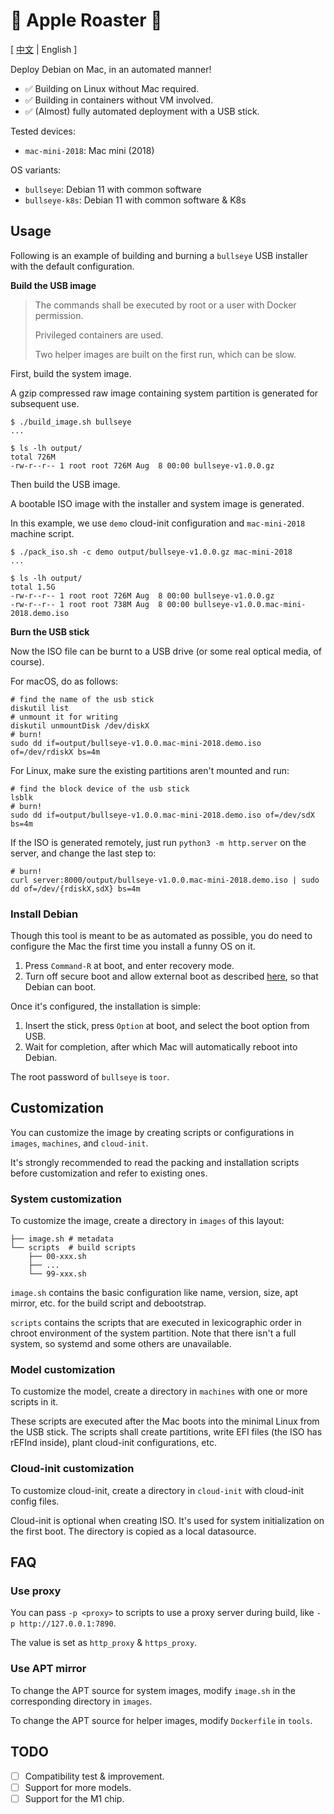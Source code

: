 # 🍎 Apple Roaster 🍢

[ [中文](README.md) | English ]

Deploy Debian on Mac, in an automated manner!

- ✅ Building on Linux without Mac required.
- ✅ Building in containers without VM involved.
- ✅ (Almost) fully automated deployment with a USB stick.

Tested devices:

- `mac-mini-2018`: Mac mini (2018)

OS variants:

- `bullseye`: Debian 11 with common software
- `bullseye-k8s`: Debian 11 with common software & K8s

## Usage

Following is an example of building and burning a `bullseye` USB installer with the default configuration.

**Build the USB image**

> The commands shall be executed by root or a user with Docker permission.
>
> Privileged containers are used.
> 
> Two helper images are built on the first run, which can be slow.

First, build the system image.

A gzip compressed raw image containing system partition is generated for subsequent use.

```shell
$ ./build_image.sh bullseye
...

$ ls -lh output/
total 726M
-rw-r--r-- 1 root root 726M Aug  8 00:00 bullseye-v1.0.0.gz
```

Then build the USB image.

A bootable ISO image with the installer and system image is generated.

In this example, we use `demo` cloud-init configuration and `mac-mini-2018` machine script.

```shell
$ ./pack_iso.sh -c demo output/bullseye-v1.0.0.gz mac-mini-2018
...

$ ls -lh output/
total 1.5G
-rw-r--r-- 1 root root 726M Aug  8 00:00 bullseye-v1.0.0.gz
-rw-r--r-- 1 root root 738M Aug  8 00:00 bullseye-v1.0.0.mac-mini-2018.demo.iso
```

**Burn the USB stick**

Now the ISO file can be burnt to a USB drive (or some real optical media, of course).

For macOS, do as follows:

```shell
# find the name of the usb stick
diskutil list
# unmount it for writing
diskutil unmountDisk /dev/diskX
# burn!
sudo dd if=output/bullseye-v1.0.0.mac-mini-2018.demo.iso of=/dev/rdiskX bs=4m
```

For Linux, make sure the existing partitions aren't mounted and run:

```shell
# find the block device of the usb stick
lsblk
# burn!
sudo dd if=output/bullseye-v1.0.0.mac-mini-2018.demo.iso of=/dev/sdX bs=4m
```

If the ISO is generated remotely, just run `python3 -m http.server` on the server, and change the last step to:

```shell
# burn!
curl server:8000/output/bullseye-v1.0.0.mac-mini-2018.demo.iso | sudo dd of=/dev/{rdiskX,sdX} bs=4m
```

### Install Debian

Though this tool is meant to be as automated as possible, you do need to configure the Mac the first time you install a funny OS on it.

1. Press `Command-R` at boot, and enter recovery mode.
2. Turn off secure boot and allow external boot as described [here](https://support.apple.com/en-us/HT208198), so that Debian can boot.

Once it's configured, the installation is simple:

1. Insert the stick, press `Option` at boot, and select the boot option from USB.
2. Wait for completion, after which Mac will automatically reboot into Debian.

The root password of `bullseye` is `toor`.

## Customization

You can customize the image by creating scripts or configurations in `images`, `machines`, and `cloud-init`.

It's strongly recommended to read the packing and installation scripts before customization and refer to existing ones.

### System customization

To customize the image, create a directory in `images` of this layout:

```
├── image.sh # metadata
└── scripts  # build scripts
    ├── 00-xxx.sh
    ├── ...
    └── 99-xxx.sh
```

`image.sh` contains the basic configuration like name, version, size, apt mirror, etc. for the build script and debootstrap.

`scripts` contains the scripts that are executed in lexicographic order in chroot environment of the system partition. Note that there isn't a full system, so systemd and some others are unavailable.

### Model customization

To customize the model, create a directory in `machines` with one or more scripts in it.

These scripts are executed after the Mac boots into the minimal Linux from the USB stick. The scripts shall create partitions, write EFI files (the ISO has rEFInd inside), plant cloud-init configurations, etc.

### Cloud-init customization

To customize cloud-init, create a directory in `cloud-init` with cloud-init config files.

Cloud-init is optional when creating ISO. It's used for system initialization on the first boot. The directory is copied as a local datasource.

## FAQ

### Use proxy

You can pass `-p <proxy>` to scripts to use a proxy server during build, like `-p http://127.0.0.1:7890`.

The value is set as `http_proxy` & `https_proxy`.

### Use APT mirror

To change the APT source for system images, modify `image.sh` in the corresponding directory in `images`.

To change the APT source for helper images, modify `Dockerfile` in `tools`.

## TODO

- [ ] Compatibility test & improvement.
- [ ] Support for more models.
- [ ] Support for the M1 chip.

